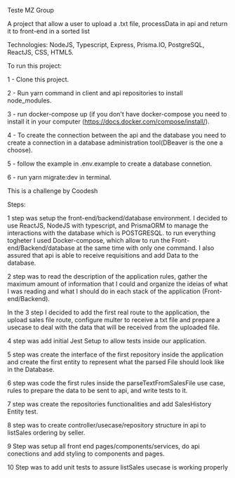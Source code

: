 Teste MZ Group

A project that allow a user to upload a .txt file, processData in api and return it to front-end in a sorted list 

Technologies: NodeJS, Typescript, Express, Prisma.IO, PostgreSQL, ReactJS, CSS, HTML5.

To run this project:

  1 - Clone this project.
  
  2 - Run yarn command in client and api repositories to install node_modules.
  
  3 - run docker-compose up (if you don't have docker-compose you need to install it in your computer (https://docs.docker.com/compose/install/).
  
  4 - To create the connection between the api and the database you need to create a connection in a database administration tool(DBeaver is the one a     choose).
  
  5 - follow the example in .env.example to create a database connetion.
  
  6 - run yarn migrate:dev in terminal.

This is a challenge by Coodesh

Steps:

1 step was setup the front-end/backend/database environment. I decided to use ReactJS, NodeJS with typescript, and PrismaORM to manage the interactions with the database which is POSTGRESQL. to run everything togheter I used Docker-compose, which allow to run the Front-end/Backend/database at the same time with only one command. I also assured that api is able to receive requisitions and add Data to the database.

2 step was to read the description of the application rules, gather the maximum amount of information that I could and organize the ideias of what I was reading and what I should do in each stack of the application (Front-end/Backend). 

In the 3 step I decided to add the first real route to the application, the upload sales file route, configure multer to receive a txt file and prepare a usecase to deal with the data that will be received from the uploaded file.

4 step was add initial Jest Setup to allow tests inside our application.

5 step was create the interface of the first repository inside the application and create the first entity to represent what the parsed File should look like in the Database.

6 step was code the first rules inside the parseTextFromSalesFile use case, rules to prepare the data to be sent to api, and write tests to it.

7 step was create the repositories functionalities and add SalesHistory Entity test.

8 step was to create controller/usecase/repository structure in api to listSales ordering by seller.

9 Step was setup all front end pages/components/services, do api conections and add styling to components and pages.

10 Step was to add unit tests to assure listSales usecase is working properly
